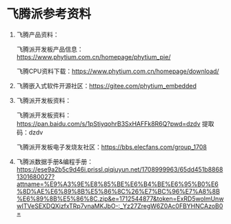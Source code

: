 # 飞腾派参考资料

1. 飞腾产品资料：

    飞腾派开发板产品信息：https://www.phytium.com.cn/homepage/phytium_pie/
   
     飞腾CPU资料下载：https://www.phytium.com.cn/homepage/download/

2. 飞腾嵌入式软件开源社区：https://gitee.com/phytium_embedded

3. 飞腾派开发板资料：

    飞腾派开发板资料：https://pan.baidu.com/s/1pStiyqohrB3SxHAFFk8R6Q?pwd=dzdv  提取码：dzdv

    飞腾派开发板电子发烧友社区：https://bbs.elecfans.com/group_1708

4. 飞腾派数据手册&编程手册：<https://ese9a2b5c9d46i.prissl.qiqiuyun.net/1708999963/65dd451b88681301680027?attname=%E9%A3%9E%E8%85%BE%E6%B4%BE%E6%95%B0%E6%8D%AE%E6%89%8B%E5%86%8C%26%E7%BC%96%E7%A8%8B%E6%89%8B%E5%86%8C.zip&e=1712544877&token=ExRD5wolmUnwwITVeSEXDQXizfxTRp7vnaMKJbO-:_Yz27ZregW6Z0Ac0FBYHNCAzoB0=>
